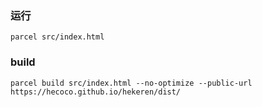 ### 运行
`parcel src/index.html`

### build
`parcel build src/index.html --no-optimize --public-url https://hecoco.github.io/hekeren/dist/`
